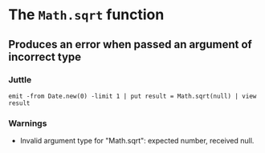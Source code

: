 The `Math.sqrt` function
========================

Produces an error when passed an argument of incorrect type
-----------------------------------------------------------

### Juttle

    emit -from Date.new(0) -limit 1 | put result = Math.sqrt(null) | view result

### Warnings

  * Invalid argument type for "Math.sqrt": expected number, received null.
